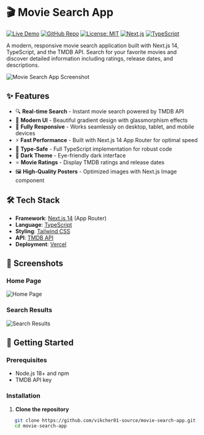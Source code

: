 # 🎬 Movie Search App

[![Live Demo](https://img.shields.io/badge/demo-online-green.svg)](https://movie-search-app-ten-iota.vercel.app)
[![GitHub Repo](https://img.shields.io/badge/GitHub-Repo-blue?logo=github)](https://github.com/vikcher01-source/movie-search-app)
[![License: MIT](https://img.shields.io/badge/License-MIT-yellow.svg)](https://opensource.org/licenses/MIT)
[![Next.js](https://img.shields.io/badge/Next.js-14-black)](https://nextjs.org/)
[![TypeScript](https://img.shields.io/badge/TypeScript-5-blue)](https://www.typescriptlang.org/)

A modern, responsive movie search application built with Next.js 14, TypeScript, and the TMDB API. Search for your favorite movies and discover detailed information including ratings, release dates, and descriptions.

![Movie Search App Screenshot](screenshots/home-page.png)

## ✨ Features

- 🔍 **Real-time Search** - Instant movie search powered by TMDB API
- 🎨 **Modern UI** - Beautiful gradient design with glassmorphism effects
- 📱 **Fully Responsive** - Works seamlessly on desktop, tablet, and mobile devices
- ⚡ **Fast Performance** - Built with Next.js 14 App Router for optimal speed
- 🎯 **Type-Safe** - Full TypeScript implementation for robust code
- 🌙 **Dark Theme** - Eye-friendly dark interface
- ⭐ **Movie Ratings** - Display TMDB ratings and release dates
- 🖼️ **High-Quality Posters** - Optimized images with Next.js Image component

## 🛠️ Tech Stack

- **Framework**: [Next.js 14](https://nextjs.org/) (App Router)
- **Language**: [TypeScript](https://www.typescriptlang.org/)
- **Styling**: [Tailwind CSS](https://tailwindcss.com/)
- **API**: [TMDB API](https://www.themoviedb.org/documentation/api)
- **Deployment**: [Vercel](https://vercel.com/)

## 📸 Screenshots

### Home Page
![Home Page](screenshots/home-page.png)

### Search Results
![Search Results](screenshots/search-result.png)

## 🚀 Getting Started

### Prerequisites

- Node.js 18+ and npm
- TMDB API key [](https://www.themoviedb.org/settings/api)

### Installation

1. **Clone the repository**
```bash
   git clone https://github.com/vikcher01-source/movie-search-app.git
   cd movie-search-app
